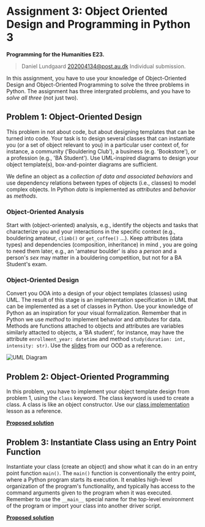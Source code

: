 
# Assignment 3: Object Oriented Design and Programming in Python 3 #

**Programming for the Humanities E23.**

>Daniel Lundgaard 202004134@post.au.dk
>Individual submission.

In this assignment, you have to use your knowledge of Object-Oriented Design and Object-Oriented Programming to solve the three problems in Python. The assignment has three intergrated problems, and you have to _solve all three_ (not just two).

## Problem 1: Object-Oriented Design ##

This problem in not about code, but about designing templates that can be turned into code. Your task is to design several classes that can instantiate you (or a set of object relevant to you) in a particular user context of, for instance, a community ('Bouldering Club'), a business (e.g. 'Bookstore'), or a profession (e.g., 'BA Student'). Use UML-inspired diagrams to design your object template(s), box-and-pointer diagrams are sufficient.

We define an object as a _collection of data and associated behaviors_ and use dependency relations between types of objects (i.e., classes) to model complex objects. In Python _data_ is implemented as _attributes_ and _behavior_ as _methods_.

### Object-Oriented Analysis ###

Start with (object-oriented) analysis, e.g., identify the objects and tasks that characterize you and your interactions in the specific context (e.g., bouldering amateur, `climb()` or `get_coffee()` ...). Keep attributes (data types) and dependencies (composition, inheritance) in mind , you are going to need them later, e.g., an 'amateur boulder' is also a _person_ and a person's _sex_ may matter in a bouldering competition, but not for a BA Student's exam.

### Object-Oriented Design ###

Convert you OOA into a design of your object templates (classes) using UML. The result of this stage is an implementation specification in UML that can be implemented as a set of classes in Python. Use your knowledge of Python as an inspiration for your visual formalization. Remember that in Python we use _method_ to implement behavior and _attributes_ for data. Methods are functions attached to objects and attributes are variables similarly attacted to objects, a 'BA student', for instance, may have the attribute `enrollment_year: datetime` and method `study(duration: int, intensity: str)`. Use the [slides](https://github.com/CHCAA-EDUX/Programming-for-the-Humanities-E23/blob/main/slides/lesson-08-slides.pdf) from our OOD as a reference.

![UML Diagram](Problem_01.svg)

## Problem 2: Object-Oriented Programming ##

In this problem, you have to implement your object template design from problem 1, using the `class` keyword. The class keyword is used to create a class. A class is like an object constructor. Use our [class implementation](https://github.com/CHCAA-EDUX/Programming-for-the-Humanities-E23/blob/main/lessons/lesson_09.md) lesson as a reference.

**[Proposed solution](./problem_02.py)**

## Problem 3: Instantiate Class using an Entry Point Function ##

Instantiate your class (create an object) and show what it can do in an entry point function `main()`. The `main()` function is conventionally the entry point, where a Python program starts its execution. It enables high-level organization of the program's functionality, and typically has access to the command arguments given to the program when it was executed. Remember to use the `__main__` special name for the top-level environment of the program or import your class into another driver script.

**[Proposed solution](./problem_03.py)**